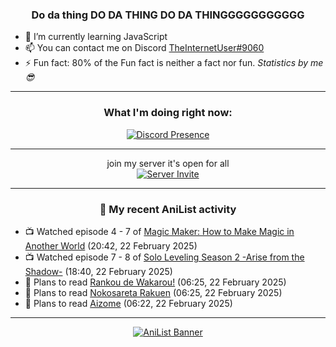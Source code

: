 <div align="center">

### Do da thing DO DA THING DO DA THINGGGGGGGGGGG
</div>

- 🌱 I’m currently learning JavaScript
- 📫 You can contact me on Discord [TheInternetUser#9060](https://discord.com/users/534117072796385300)
- ⚡ Fun fact: 80% of the Fun fact is neither a fact nor fun. _Statistics by me 😎_
<hr>

<div align="center">

### What I'm doing right now:
[![Discord Presence](https://lanyard.cnrad.dev/api/534117072796385300)](https://discord.com/users/534117072796385300)
<hr>

join my server it's open for all <br>
[![Server Invite](https://invidget.switchblade.xyz/bfYgVHxrSs)](https://discord.gg/bfYgVHxrSs)

<hr>
  
### 🌸 My recent AniList activity

</div>

<!-- ANILIST_ACTIVITY:start -->

-   📺 Watched episode 4 - 7 of [Magic Maker: How to Make Magic in Another World](https://anilist.co/anime/179297) (20:42, 22 February 2025)
-   📺 Watched episode 7 - 8 of [Solo Leveling Season 2 -Arise from the Shadow-](https://anilist.co/anime/176496) (18:40, 22 February 2025)
-   📖 Plans to read [Rankou de Wakarou!](https://anilist.co/manga/150591) (06:25, 22 February 2025)
-   📖 Plans to read [Nokosareta Rakuen](https://anilist.co/manga/137790) (06:25, 22 February 2025)
-   📖 Plans to read [Aizome](https://anilist.co/manga/118360) (06:22, 22 February 2025)

<!-- ANILIST_ACTIVITY:end -->
<hr>

<div align="center">

[![AniList Banner](https://img.anili.st/User/929966)](https://anilist.co/user/TheInternetUser)

<!-- ![Profile views](https://gpvc.arturio.dev/TheInternetUse7) Since 2023-01-09 -->
<br>


</div>

